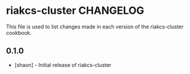 riakcs-cluster CHANGELOG
==========================

This file is used to list changes made in each version of the riakcs-cluster cookbook.

0.1.0
-----
- [shaon] - Initial release of riakcs-cluster

